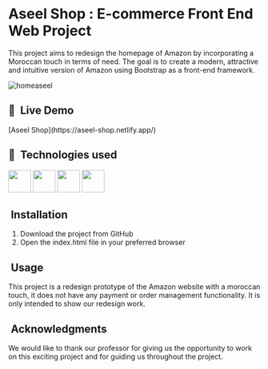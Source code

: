 # Aseel Shop : E-commerce Front End Web Project

This project aims to redesign the homepage of Amazon by incorporating a Moroccan touch in terms of need. The goal is to create a modern, attractive and intuitive version of Amazon using Bootstrap as a front-end framework.

![homeaseel](https://user-images.githubusercontent.com/66017329/213320284-5336d249-66e6-41b6-830d-0c9c338c4e9b.PNG)

<h2> 🛒 &nbsp;Live Demo</h2>
[Aseel Shop](https://aseel-shop.netlify.app/)

#### 

<h2> 🚀 &nbsp;Technologies used</h2>
<p align="left">
<img src="https://cdn.jsdelivr.net/gh/devicons/devicon/icons/html5/html5-original.svg" width="45" height="45"/>
<img src="https://cdn.jsdelivr.net/gh/devicons/devicon/icons/css3/css3-original.svg" width="45" height="45"/>
<img src="https://cdn.jsdelivr.net/gh/devicons/devicon/icons/javascript/javascript-original.svg" width="45" height="45"/>
<img src="https://cdn.jsdelivr.net/gh/devicons/devicon/icons/bootstrap/bootstrap-original.svg" width="45" height="45"/>                      
</p>

<h2> &nbsp;Installation</h2>

1. Download the project from GitHub
2. Open the index.html file in your preferred browser

<h2> &nbsp;Usage</h2>

This project is a redesign prototype of the Amazon website with a moroccan touch, it does not have any payment or order management functionality. It is only intended to show our redesign work.

<h2> &nbsp;Acknowledgments</h2>

We would like to thank our professor for giving us the opportunity to work on this exciting project and for guiding us throughout the project.
